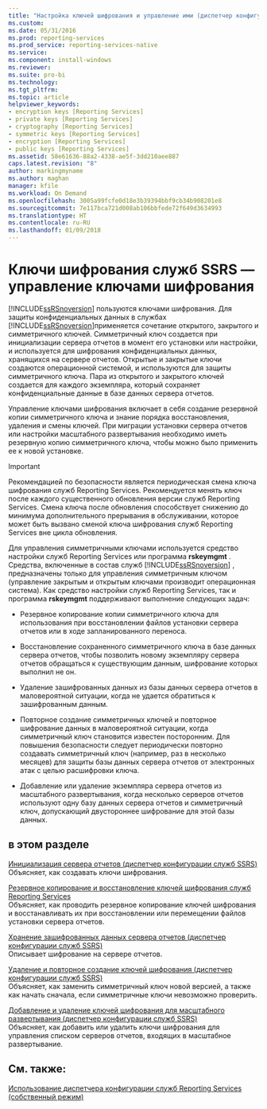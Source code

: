 ```yaml
---
title: "Настройка ключей шифрования и управление ими (диспетчер конфигураций служб SSRS) | Документы Майкрософт"
ms.custom: 
ms.date: 05/31/2016
ms.prod: reporting-services
ms.prod_service: reporting-services-native
ms.service: 
ms.component: install-windows
ms.reviewer: 
ms.suite: pro-bi
ms.technology: 
ms.tgt_pltfrm: 
ms.topic: article
helpviewer_keywords:
- encryption keys [Reporting Services]
- private keys [Reporting Services]
- cryptography [Reporting Services]
- symmetric keys [Reporting Services]
- encryption [Reporting Services]
- public keys [Reporting Services]
ms.assetid: 58e61636-88a2-4338-ae5f-3dd210aee887
caps.latest.revision: "8"
author: markingmyname
ms.author: maghan
manager: kfile
ms.workload: On Demand
ms.openlocfilehash: 3005a99fcfe0d18e3b39394bbf9cb34b908201e8
ms.sourcegitcommit: 7e117bca721d008ab106bbfede72f649d3634993
ms.translationtype: HT
ms.contentlocale: ru-RU
ms.lasthandoff: 01/09/2018
---
```

# <a name="ssrs-encryption-keys---manage-encryption-keys"></a>Ключи шифрования служб SSRS — управление ключами шифрования
  [!INCLUDE[ssRSnoversion](../../includes/ssrsnoversion-md.md)] пользуются ключами шифрования. Для защиты конфиденциальных данных в службах [!INCLUDE[ssRSnoversion](../../includes/ssrsnoversion-md.md)]применяется сочетание открытого, закрытого и симметричного ключей. Симметричный ключ создается при инициализации сервера отчетов в момент его установки или настройки, и используется для шифрования конфиденциальных данных, хранящихся на сервере отчетов. Открытые и закрытые ключи создаются операционной системой, и используются для защиты симметричного ключа. Пара из открытого и закрытого ключей создается для каждого экземпляра, который сохраняет конфиденциальные данные в базе данных сервера отчетов.  
  
 Управление ключами шифрования включает в себя создание резервной копии симметричного ключа и знание порядка восстановления, удаления и смены ключей. При миграции установки сервера отчетов или настройки масштабного развертывания необходимо иметь резервную копию симметричного ключа, чтобы можно было применить ее к новой установке.  
  
> [!IMPORTANT]  
>  Рекомендацией по безопасности является периодическая смена ключа шифрования служб Reporting Services. Рекомендуется менять ключ после каждого существенного обновления версии служб Reporting Services. Смена ключа после обновления способствует снижению до минимума дополнительного прерывания в обслуживании, которое может быть вызвано сменой ключа шифрования служб Reporting Services вне цикла обновления.  
  
 Для управления симметричными ключами используется средство настройки служб Reporting Services или программа **rskeymgmt** . Средства, включенные в состав служб [!INCLUDE[ssRSnoversion](../../includes/ssrsnoversion-md.md)] , предназначены только для управления симметричным ключом (управление закрытым и открытым ключами производит операционная система). Как средство настройки служб Reporting Services, так и программа **rskeymgmt** поддерживают выполнение следующих задач:  
  
-   Резервное копирование копии симметричного ключа для использования при восстановлении файлов установки сервера отчетов или в ходе запланированного переноса.  
  
-   Восстановление сохраненного симметричного ключа в базе данных сервера отчетов, чтобы позволить новому экземпляру сервера отчетов обращаться к существующим данным, шифрование которых выполнил не он.  
  
-   Удаление зашифрованных данных из базы данных сервера отчетов в маловероятной ситуации, когда не удается обратиться к зашифрованным данным.  
  
-   Повторное создание симметричных ключей и повторное шифрование данных в маловероятной ситуации, когда симметричный ключ становится известен посторонним. Для повышения безопасности следует периодически повторно создавать симметричный ключ (например, раз в несколько месяцев) для защиты базы данных сервера отчетов от электронных атак с целью расшифровки ключа.  
  
-   Добавление или удаление экземпляра сервера отчетов из масштабного развертывания, когда несколько серверов отчетов используют одну базу данных сервера отчетов и симметричный ключ, допускающий двустороннее шифрование для этой базы данных.  
  
## <a name="in-this-section"></a>в этом разделе  
 [Инициализация сервера отчетов (диспетчер конфигурации служб SSRS)](../../reporting-services/install-windows/ssrs-encryption-keys-initialize-a-report-server.md)  
 Объясняет, как создавать ключи шифрования.  
  
 [Резервное копирование и восстановление ключей шифрования служб Reporting Services](../../reporting-services/install-windows/ssrs-encryption-keys-back-up-and-restore-encryption-keys.md)  
 Объясняет, как проводить резервное копирование ключей шифрования и восстанавливать их при восстановлении или перемещении файлов установки сервера отчетов.  
  
 [Хранение зашифрованных данных сервера отчетов (диспетчер конфигурации служб SSRS)](../../reporting-services/install-windows/ssrs-encryption-keys-store-encrypted-report-server-data.md)  
 Описывает шифрование на сервере отчетов.  
  
 [Удаление и повторное создание ключей шифрования (диспетчер конфигурации служб SSRS)](../../reporting-services/install-windows/ssrs-encryption-keys-delete-and-re-create-encryption-keys.md)  
 Объясняет, как заменить симметричный ключ новой версией, а также как начать сначала, если симметричные ключи невозможно проверить.  
  
 [Добавление и удаление ключей шифрования для масштабного развертывания (диспетчер конфигурации служб SSRS)](../../reporting-services/install-windows/add-and-remove-encryption-keys-for-scale-out-deployment.md)  
 Объясняет, как добавить или удалить ключи шифрования для управления списком серверов отчетов, входящих в масштабное развертывание.  
  
## <a name="see-also"></a>См. также:  
[Использование диспетчера конфигурации служб Reporting Services (собственный режим)](../../reporting-services/install-windows/reporting-services-configuration-manager-native-mode.md)
